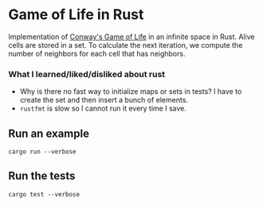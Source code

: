 # Game of Life in Rust

Implementation of [Conway's Game of Life](https://en.wikipedia.org/wiki/Conway's_Game_of_Life) in an infinite space in Rust. Alive cells are stored in a set. To calculate the next iteration, we compute the number of neighbors for each cell that has neighbors.


### What I learned/liked/disliked about rust

* Why is there no fast way to initialize maps or sets in tests? I have to create the set and then insert a bunch of elements.
* `rustfmt` is slow so I cannot run it every time I save.


## Run an example

```
cargo run --verbose
```

## Run the tests

```
cargo test --verbose
```
